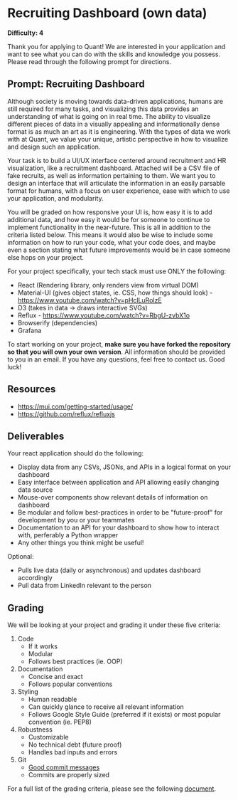 # Recruiting Dashboard (own data)

**Difficulty: 4**

Thank you for applying to Quant! We are interested in your application and want to see what you can do with the skills and knowledge you possess. Please read through the following prompt for directions.

## **Prompt: Recruiting Dashboard**
Although society is moving towards data-driven applications, humans are still required for many tasks, and visualizing this data provides an understanding of what is going on in real time. The ability to visualize different pieces of data in a visually appealing and informationally dense format is as much an art as it is engineering. With the types of data we work with at Quant, we value your unique, artistic perspective in how to visualize and design such an application.

Your task is to build a UI/UX interface centered around recruitment and HR visualization, like a recruitment dashboard. Attached will be a CSV file of fake recruits, as well as information pertaining to them. We want you to design an interface that will articulate the information in an easily parsable format for humans, with a focus on user experience, ease with which to use your application, and modularity. 

You will be graded on how responsive your UI is, how easy it is to add additional data, and how easy it would be for someone to continue to implement functionality in the near-future. This is all in addition to the criteria listed below. This means it would also be wise to include some information on how to run your code, what your code does, and maybe even a section stating what future improvements would be in case someone else hops on your project.

For your project specifically, your tech stack must use ONLY the following:
- React (Rendering library, only renders view from virtual DOM)
- Material-UI (gives object states, ie. CSS, how things should look) - https://www.youtube.com/watch?v=pHclLuRolzE
- D3 (takes in data -> draws interactive SVGs)
- Reflux - https://www.youtube.com/watch?v=RbgU-zvbX1o
- Browserify (dependencies)
- Grafana

To start working on your project, **make sure you have forked the repository so that you will own your own version**. All information should be provided to you in an email. If you have any questions, feel free to contact us. Good luck!

## **Resources**
- https://mui.com/getting-started/usage/
- https://github.com/reflux/refluxjs

## **Deliverables**
Your react application should do the following:
- Display data from any CSVs, JSONs, and APIs in a logical format on your dashboard
- Easy interface between application and API allowing easily changing data source
- Mouse-over components show relevant details of information on dashboard
- Be modular and follow best-practices in order to be "future-proof" for development by you or your teammates
- Documentation to an API for your dashboard to show how to interact with, perferably a Python wrapper
- Any other things you think might be useful!

Optional:
- Pulls live data (daily or asynchronous) and updates dashboard accordingly
- Pull data from LinkedIn relevant to the person

## **Grading**
We will be looking at your project and grading it under these five criteria:
1. Code
   - If it works
   - Modular
   - Follows best practices (ie. OOP)
2. Documentation
   - Concise and exact
   - Follows popular conventions
3. Styling
   - Human readable
   - Can quickly glance to receive all relevant information
   - Follows Google Style Guide (preferred if it exists) or most popular convention (ie. PEP8)
4. Robustness
   - Customizable
   - No technical debt (future proof)
   - Handles bad inputs and errors
5. Git
   - [Good commit messages](https://cbea.ms/git-commit/#seven-rules)
   - Commits are properly sized

For a full list of the grading criteria, please see the following [document](https://docs.google.com/spreadsheets/d/16CqSJSlch7w9q4_ZTiydKGk0T01rgvIEcHHwqsI_KSo/edit?usp=sharing). 